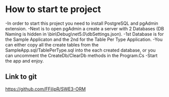 # How to start te project
-In order to start this project you need to install PostgreSQL and pgAdmin extension.
-Next is to open pgAdmin a create a server with 2 Databases (DB Naming is hidden in \bin\Debug\net5.0\dbSettings.json).
-1st Database is for the Sample Applicaton and the 2nd for the Table Per Type Application.
-You can either copy all the create tables from the SampleApp.sql/TablePerType.sql into the each created database, or you can uncomment the CreateDb/ClearDb methods in the Program.Cs
-Start the app and enjoy.


## Link to git
https://github.com/FFilipR/SWE3-ORM


